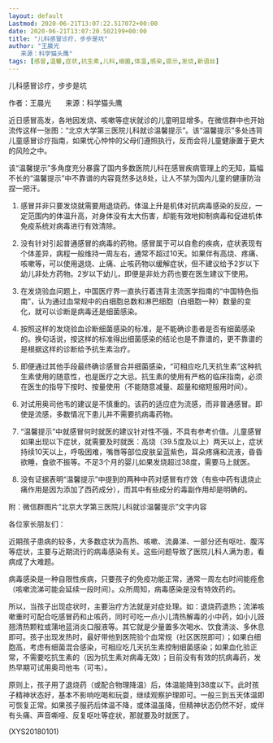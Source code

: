 ```yaml
---
layout: default
Lastmod: 2020-06-21T13:07:22.517072+00:00
date: 2020-06-21T13:07:20.502199+00:00
title: "儿科感冒诊疗，步步是坑"
author: "王晨光
　　来源：科学猫头鹰"
tags: [感冒,温馨,症状,抗生素,儿科,细菌,体温,感染,提示,发烧,新语丝]
---
```


儿科感冒诊疗，步步是坑

作者：王晨光　　来源：科学猫头鹰

近日感冒高发，各地因发烧、咳嗽等症状就诊的儿童明显增多。在微信群中也开始流传这样一张图：“北京大学第三医院儿科就诊温馨提示”。该“温馨提示”多处违背儿童感冒诊疗指南，如果忧心忡忡的父母们遵照执行，反而会将儿童健康置于更大的风险之中。

该“温馨提示”多角度充分暴露了国内多数医院儿科在感冒疾病管理上的无知，篇幅不长的“温馨提示”中不靠谱的内容竟然多达8处，让人不禁为国内儿童的健康防治捏一把汗。

1. 感冒并非只要发烧就需要用退烧药。体温上升是机体对抗病毒感染的反应，一定范围内的体温升高，对身体没有太大伤害，却能有效地抑制病毒和促进机体免疫系统对病毒进行有效清除。

2. 没有针对引起普通感冒的病毒的药物。感冒属于可以自愈的疾病，症状表现有个体差异，病程一般维持一周左右，通常不超过10天。如果伴有高烧、疼痛、咳嗽等，可以使用退烧、止痛、止咳药物以缓解症状，但不建议给予2岁以下幼儿非处方药物。2岁以下幼儿，即便是非处方药也要在医生建议下使用。

3. 在发烧验血问题上，中国医疗界一直执行着违背主流医学指南的“中国特色指南”，认为通过血常规中的白细胞总数和淋巴细胞（白细胞一种）数量的变化，就可以诊断是病毒还是细菌感染。

4. 按照这样的发烧验血诊断细菌感染的标准，是不能确诊患者是否有细菌感染的。换句话说，按这样的标准得出细菌感染的结论也是不靠谱的，更不靠谱的是根据这样的诊断给予抗生素治疗。

5. 即便通过其他手段最终确诊感冒合并细菌感染，“可相应吃几天抗生素”这种抗生素使用的随意性，也是医疗之大忌。抗生素的使用有严格的临床指南，必须在医生的指导下按时、按量使用（不能随意减量、超量和缩短服用时间）。

6. 对试用奥司他韦的建议是不慎重的。该药的适应症为流感，而非普通感冒。即使是流感，多数情况下患儿并不需要抗病毒药物。

7. “温馨提示”中就感冒何时就医的建议针对性不强，不具有参考价值。儿童感冒如果出现以下症状，就需要及时就医：高烧（39.5度及以上）两天以上，症状持续10天以上，呼吸困难，嘴唇等部位皮肤呈蓝紫色，耳朵疼痛和流液，昏昏欲睡，食欲不振等。不足3个月的婴儿如果发烧超过38度，需要马上就医。

8. 没有证据表明“温馨提示”中提到的两种中药对感冒有疗效（有些中药有退烧止痛作用是因为添加了西药成分），而其中有些成分的毒副作用却是明确的。

附：微信群图片“北京大学第三医院儿科就诊温馨提示”文字内容

各位家长朋友们：

近期孩子患病的较多，大多数症状为高热、咳嗽、流鼻涕、一部分还有呕吐、腹泻等症状，主要与近期流行的病毒感染有关。这些问题导致了医院儿科人满为患，看病成了大难题。

病毒感染是一种自限性疾病，只要孩子的免疫功能正常，通常一周左右时间能痊愈（咳嗽流涕可能会延续一段时间）。众所周知，病毒感染是没有特效药的。

所以，当孩子出现症状时，主要治疗方法就是对症处理。如：退烧药退热；流涕咳嗽重时可配合吃感冒药和止咳药，同时可吃一点小儿清热解毒的小中药，如小儿豉翘清热颗粒或蒲地蓝消炎口服液等。其它就是少量置多次喝水、饮食清淡、多休息即可。孩子出现发热时，最好带他到医院验个血常规（社区医院即可）；如果白细胞高，考虑有细菌混合感染，可相应吃几天抗生素控制细菌感染；如果血化验正常，不需要吃抗生素的（因为抗生素对病毒无效）；目前没有有效的抗病毒药，发热早期可试用奥司他韦（可韦）。

原则上，孩子用了退烧药（或配合物理降温）后，体温能降到38度以下。此时孩子精神状态好，基本不影响吃喝和玩耍，继续观察护理即可。一般三到五天体温即可恢复正常。如果孩子服药后体温不降，或体温虽降，但精神状态仍然不好，或伴有头痛、声音嘶哑、反复呕吐等症状，那就要及时就医了。

(XYS20180101)

